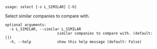 ```text
usage: select [-s L_SIMILAR] [-h]
```

Select similar companies to compare with.

```
optional arguments:
  -s L_SIMILAR, --similar L_SIMILAR
                        similar companies to compare with. (default: [])
  -h, --help            show this help message (default: False)
```
